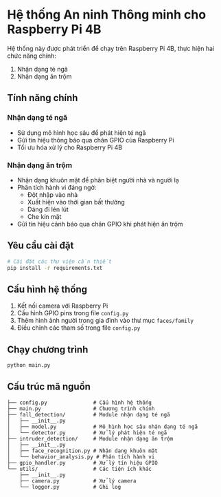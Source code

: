 # Hệ thống An ninh Thông minh cho Raspberry Pi 4B

Hệ thống này được phát triển để chạy trên Raspberry Pi 4B, thực hiện hai chức năng chính:
1. Nhận dạng té ngã
2. Nhận dạng ăn trộm

## Tính năng chính

### Nhận dạng té ngã
- Sử dụng mô hình học sâu để phát hiện té ngã
- Gửi tín hiệu thông báo qua chân GPIO của Raspberry Pi
- Tối ưu hóa xử lý cho Raspberry Pi 4B

### Nhận dạng ăn trộm
- Nhận dạng khuôn mặt để phân biệt người nhà và người lạ
- Phân tích hành vi đáng ngờ:
  - Đột nhập vào nhà
  - Xuất hiện vào thời gian bất thường
  - Dáng đi lén lút
  - Che kín mặt
- Gửi tín hiệu cảnh báo qua chân GPIO khi phát hiện ăn trộm

## Yêu cầu cài đặt

```bash
# Cài đặt các thư viện cần thiết
pip install -r requirements.txt
```

## Cấu hình hệ thống

1. Kết nối camera với Raspberry Pi
2. Cấu hình GPIO pins trong file `config.py`
3. Thêm hình ảnh người trong gia đình vào thư mục `faces/family`
4. Điều chỉnh các tham số trong file `config.py`

## Chạy chương trình

```bash
python main.py
```

## Cấu trúc mã nguồn

```
├── config.py               # Cấu hình hệ thống
├── main.py                 # Chương trình chính
├── fall_detection/         # Module nhận dạng té ngã
│   ├── __init__.py
│   ├── model.py            # Mô hình học sâu nhận dạng té ngã
│   └── detector.py         # Xử lý phát hiện té ngã
├── intruder_detection/     # Module nhận dạng ăn trộm
│   ├── __init__.py
│   ├── face_recognition.py # Nhận dạng khuôn mặt
│   └── behavior_analysis.py # Phân tích hành vi
├── gpio_handler.py         # Xử lý tín hiệu GPIO
└── utils/                  # Các tiện ích khác
    ├── __init__.py
    ├── camera.py           # Xử lý camera
    └── logger.py           # Ghi log
``` 